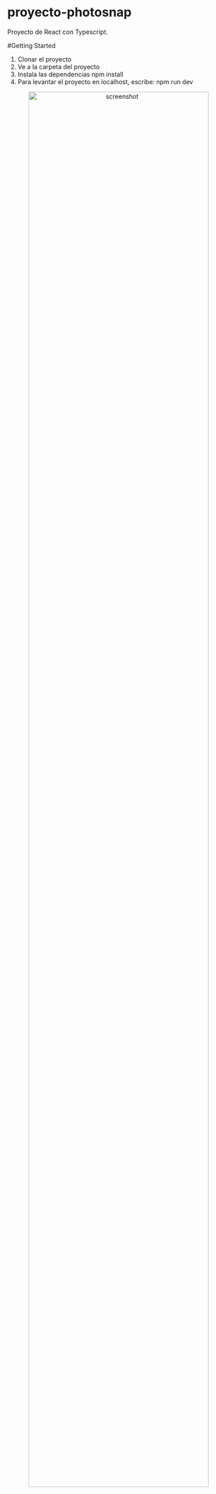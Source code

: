 # proyecto-photosnap
Proyecto de React con Typescript.

#Getting Started
1. Clonar el proyecto
2. Ve a la carpeta del proyecto
3. Instala las dependencias npm install
4. Para levantar el proyecto en localhost, escribe: npm run dev

<p align="center">
  <img src="https://github.com/carlostrujilloneyra/proyecto-photosnap/assets/50873002/b4e640ff-0bcf-4279-b770-4f906d18e5db" alt="screenshot" width="90%">
</p>

